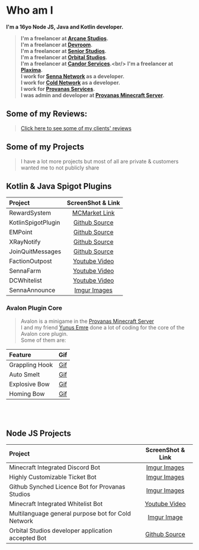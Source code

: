 # Who am I

**I'm a 16yo Node JS, Java and Kotlin developer.**

> **I'm a freelancer at [Arcane Studios](https://arcanestudios.co/).<br/>**
> **I'm a freelancer at [Devroom](https://www.devroomteam.com/).<br/>**
> **I'm a freelancer at [Senior Studios](https://www.senior-studios.com/).<br/>**
> **I'm a freelancer at [Orbital Studios](https://twitter.com/StudioOrbitals).<br/>**
> **I'm a freelancer at [Candor Services](https://twitter.com/CandorServices_).<br/>**
> **I'm a freelancer at [Plaxima](https://plaxima.com/).<br/>**
>**I work for [Senna Network](https://sennanetwork.com/) as a developer. <br/>**
>**I work for [Cold Network](https://coldnetwork.net/) as a developer. <br/>**
>**I work for [Provanas Services](https://www.provanas-services.com/). <br/>**
>**I was admin and developer at [Provanas Minecraft Server](https://www.provanas.com). <br/>**

## Some of my Reviews:
> [Click here to see some of my clients' reviews](https://imgur.com/a/Ld3I9YA) 

## Some of my Projects
> I have a lot more projects but most of all are private & customers wanted me to not publicly share
## Kotlin & Java Spigot Plugins
| Project            |                                                         ScreenShot & Link                                                         | 
|:-------------------|:---------------------------------------------------------------------------------------------------------------------------------:|
| RewardSystem       | [MCMarket Link](https://builtbybit.com/resources/⭐-reward-system-⭐-works-with-custom-mobs-✅-⚔%EF%B8%8F-50-sale-⚔%EF%B8%8F.24629/) |
| KotlinSpigotPlugin |                          [Github Source](https://github.com/MetuMortis-code/KotlinSpigotPluginTemplate)                           |
| EMPoint            |                                    [Github Source](https://github.com/MetuMortis-code/EMPoint)                                    |
| XRayNotify         |                                  [Github Source](https://github.com/MetuMortis-code/XrayNotify)                                   | 
| JoinQuitMessages   |                               [Github Source](https://github.com/MetuMortis-code/JoinQuitMessages)                                |
| FactionOutpost     |                                   [Youtube Video](https://www.youtube.com/watch?v=5jzbdnEd0tQ)                                    |
| SennaFarm          |                                   [Youtube Video](https://www.youtube.com/watch?v=asgZGxzn8LU)                                    |
| DCWhitelist        |                                   [Youtube Video](https://www.youtube.com/watch?v=SDwbe2mBxdI)                                    |
| SennaAnnounce      |                                            [Imgur Images](https://imgur.com/a/N4YVAcV)                                            |




 ### Avalon Plugin Core
 > Avalon is a minigame in the [Provanas Minecraft Server](https://www.provanas.com) <br/>
 I and my friend [Yunus Emre](https://github.com/YunussEmree) done a lot of coding for the core of the Avalon core plugin. <br/>
 Some of them are:

| Feature        |                                                       Gif                                                       |
|:---------------|:---------------------------------------------------------------------------------------------------------------:|
| Grappling Hook |     [Gif](https://media.discordapp.net/attachments/547024792243535873/838561676214665266/Avalon-kanca.gif)      | 
| Auto Smelt     | [Gif](https://media.discordapp.net/attachments/761592533679079445/839102571619680287/ezgif.com-gif-maker_1.gif) |
| Explosive Bow  |    [Gif](https://media.discordapp.net/attachments/761592533679079445/838827209098657842/Hnet.com-image.gif)     |
| Homing Bow     |  [Gif](https://media.discordapp.net/attachments/761592533679079445/839102356947075072/ezgif.com-gif-maker.gif)  |


  <br/><br/>

## Node JS Projects
| Project                                            |                           ScreenShot & Link                           |
|:---------------------------------------------------|:---------------------------------------------------------------------:|
| Minecraft Integrated Discord Bot                   |              [Imgur Images](https://imgur.com/a/diCaUHZ)              | 
| Highly Customizable Ticket Bot                     |              [Imgur Images](https://imgur.com/a/HQaiAmg)              |    
| Github Synched Licence Bot for Provanas Studios    |              [Imgur Images](https://imgur.com/a/0pZITss)              |   
| Minecraft Integrated Whitelist Bot                 |     [Youtube Video](https://www.youtube.com/watch?v=SDwbe2mBxdI)      |
| Multilanguage general purpose bot for Cold Network |              [Imgur Image](https://imgur.com/a/tyCPxLw)               |
| Orbital Studios developer application accepted Bot | [Github Source](https://github.com/LiberaTeMetuMortis/OrbitalTaskBot) | 
